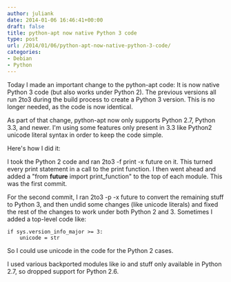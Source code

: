 ```yaml
---
author: juliank
date: 2014-01-06 16:46:41+00:00
draft: false
title: python-apt now native Python 3 code
type: post
url: /2014/01/06/python-apt-now-native-python-3-code/
categories:
- Debian
- Python
---
```


Today I made an important change to the python-apt code: It is now native Python 3 code (but also works under Python 2). The previous versions all run 2to3 during the build process to create a Python 3 version. This is no longer needed, as the code is now identical.

As part of that change, python-apt now only supports Python 2.7, Python 3.3, and newer. I'm using some features only present in 3.3 like Python2 unicode literal syntax in order to keep the code simple.

Here's how I did it:

I took the Python 2 code and ran 2to3 -f print -x future on it. This turned every print statement in a call to the print function. I then went ahead and added a "from __future__ import print_function" to the top of each module. This was the first commit.

For the second commit, I ran 2to3 -p -x future to convert the remaining stuff to Python 3, and then undid some changes (like unicode literals) and fixed the rest of the changes to work under both Python 2 and 3. Sometimes I added a top-level code like:


    
    
    if sys.version_info_major >= 3:
        unicode = str
    



So I could use unicode in the code for the Python 2 cases.

I used various backported modules like io and stuff only available in Python 2.7, so dropped support for Python 2.6.

